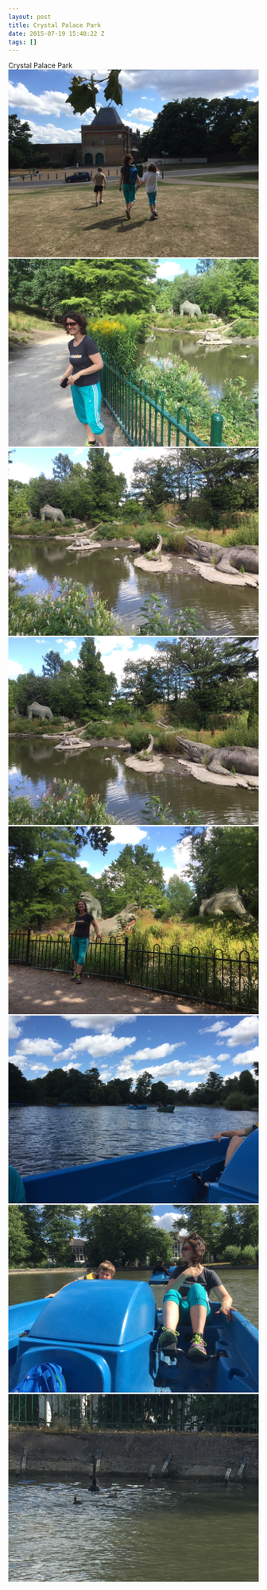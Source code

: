 ```yaml
---
layout: post
title: Crystal Palace Park
date: 2015-07-19 15:40:22 Z
tags: []
---
```

Crystal Palace Park
![](/media/2015/07/124492938457_0.jpg)
![](/media/2015/07/124492938457_1.jpg)
![](/media/2015/07/124492938457_2.jpg)
![](/media/2015/07/124492938457_3.jpg)
![](/media/2015/07/124492938457_4.jpg)
![](/media/2015/07/124492938457_5.jpg)
![](/media/2015/07/124492938457_6.jpg)
![](/media/2015/07/124492938457_7.jpg)
